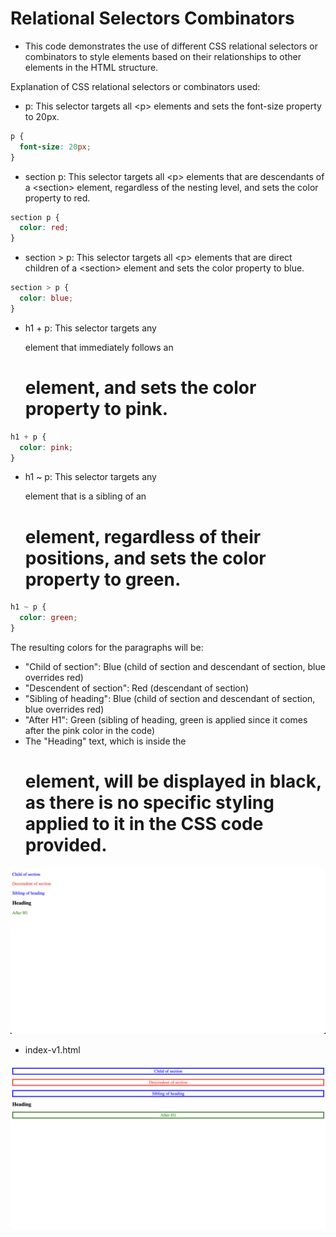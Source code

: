 # Relational Selectors Combinators

- This code demonstrates the use of different CSS relational selectors or combinators to style elements based on their relationships to other elements in the HTML structure.


Explanation of CSS relational selectors or combinators used:

- p: This selector targets all \<p\> elements and sets the font-size property to 20px.
  
```css
p {
  font-size: 20px;
}
```

- section p: This selector targets all \<p\> elements that are descendants of a \<section\> element, regardless of the nesting level, and sets the color property to red.

```css
section p {
  color: red;
}
```

- section > p: This selector targets all \<p\> elements that are direct children of a \<section\> element and sets the color property to blue.

```css
section > p {
  color: blue;
}
```


- h1 + p: This selector targets any <p> element that immediately follows an <h1> element, and sets the color property to pink.

```css
h1 + p {
  color: pink;
}
```

- h1 ~ p: This selector targets any <p> element that is a sibling of an <h1> element, regardless of their positions, and sets the color property to green.

```css
h1 ~ p {
  color: green;
}
```

The resulting colors for the paragraphs will be:

- "Child of section": Blue (child of section and descendant of section, blue overrides red)
- "Descendent of section": Red (descendant of section)
- "Sibling of heading": Blue (child of section and descendant of section, blue overrides red)
- "After H1": Green (sibling of heading, green is applied since it comes after the pink color in the code)
- The "Heading" text, which is inside the <h1> element, will be displayed in black, as there is no specific styling applied to it in the CSS code provided.

![img](.images/image-2023-04-17-17-08-13.png)


- index-v1.html


![img](.images/image-2023-04-17-17-13-12.png)